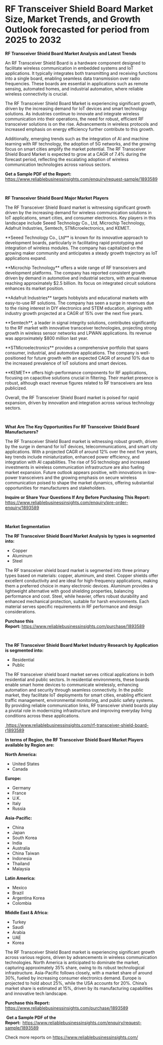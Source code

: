 <p><h1>RF Transceiver Shield Board Market Size, Market Trends, and Growth Outlook forecasted for period from 2025 to 2032</h1></p><p><strong>RF Transceiver Shield Board Market Analysis and Latest Trends</strong></p>
<p><p>An RF Transceiver Shield Board is a hardware component designed to facilitate wireless communication in embedded systems and IoT applications. It typically integrates both transmitting and receiving functions into a single board, enabling seamless data transmission over radio frequencies. These boards are essential in applications such as remote sensing, automated homes, and industrial automation, where reliable wireless connectivity is crucial.</p><p>The RF Transceiver Shield Board Market is experiencing significant growth, driven by the increasing demand for IoT devices and smart technology solutions. As industries continue to innovate and integrate wireless communication into their operations, the need for robust, efficient RF transceiver solutions is on the rise. Advancements in wireless protocols and increased emphasis on energy efficiency further contribute to this growth.</p><p>Additionally, emerging trends such as the integration of AI and machine learning with RF technology, the adoption of 5G networks, and the growing focus on smart cities amplify the market potential. The RF Transceiver Shield Board Market is expected to grow at a CAGR of 7.4% during the forecast period, reflecting the escalating adoption of wireless communication technologies across various sectors.</p></p>
<p><strong>Get a Sample PDF of the Report:&nbsp;</strong> <a href="https://www.reliablebusinessinsights.com/enquiry/request-sample/1893589?utm_campaign=3107&utm_medium=2&utm_source=Github&utm_content=ia&utm_term=07042025&utm_id=rf-transceiver-shield-board">https://www.reliablebusinessinsights.com/enquiry/request-sample/1893589</a></p>
<p>&nbsp;</p>
<p><strong>RF Transceiver Shield Board Major Market Players</strong></p>
<p><p>The RF Transceiver Shield Board market is witnessing significant growth driven by the increasing demand for wireless communication solutions in IoT applications, smart cities, and consumer electronics. Key players in this landscape include Seeed Technology Co., Ltd, Microchip Technology, Adafruit Industries, Semtech, STMicroelectronics, and KEMET.</p><p>**Seeed Technology Co., Ltd** is known for its innovative approach to development boards, particularly in facilitating rapid prototyping and integration of wireless modules. The company has capitalized on the growing maker community and anticipates a steady growth trajectory as IoT applications expand.</p><p>**Microchip Technology** offers a wide range of RF transceivers and development platforms. The company has reported consistent growth driven by demand in automotive and industrial sectors, with annual revenue reaching approximately $2.5 billion. Its focus on integrated circuit solutions enhances its market position.</p><p>**Adafruit Industries** targets hobbyists and educational markets with easy-to-use RF solutions. The company has seen a surge in revenues due to the rising interest in DIY electronics and STEM education, aligning with industry growth projected at a CAGR of 15% over the next five years.</p><p>**Semtech**, a leader in signal integrity solutions, contributes significantly to the RF market with innovative transceiver technologies, projecting strong growth in wireless sensor networks and LPWAN applications. Its revenue was approximately $800 million last year.</p><p>**STMicroelectronics** provides a comprehensive portfolio that spans consumer, industrial, and automotive applications. The company is well-positioned for future growth with an expected CAGR of around 10% due to the increased prevalence of IoT solutions and smart devices.</p><p>**KEMET** offers high-performance components for RF applications, focusing on capacitive solutions crucial in filtering. Their market presence is robust, although exact revenue figures related to RF transceivers are less publicized.</p><p>Overall, the RF Transceiver Shield Board market is poised for rapid expansion, driven by innovation and integration across various technology sectors.</p></p>
<p>&nbsp;</p>
<p><strong>What Are The Key Opportunities For RF Transceiver Shield Board Manufacturers?</strong></p>
<p><p>The RF Transceiver Shield Board market is witnessing robust growth, driven by the surge in demand for IoT devices, telecommunications, and smart city applications. With a projected CAGR of around 12% over the next five years, key trends include miniaturization, enhanced power efficiency, and integration with AI capabilities. The rise of 5G technology and increased investments in wireless communication infrastructure are also fueling market expansion. Future outlook appears positive, with innovations in low-power transceivers and the growing emphasis on secure wireless communication poised to shape the market dynamics, offering substantial opportunities for manufacturers and stakeholders.</p></p>
<p><strong>Inquire or Share Your Questions If Any Before Purchasing This Report:</strong> <a href="https://www.reliablebusinessinsights.com/enquiry/pre-order-enquiry/1893589?utm_campaign=3107&utm_medium=2&utm_source=Github&utm_content=ia&utm_term=07042025&utm_id=rf-transceiver-shield-board">https://www.reliablebusinessinsights.com/enquiry/pre-order-enquiry/1893589</a></p>
<p>&nbsp;</p>
<p><strong>Market Segmentation</strong></p>
<p><strong>The RF Transceiver Shield Board Market Analysis by types is segmented into:</strong></p>
<p><ul><li>Copper</li><li>Aluminum</li><li>Steel</li></ul></p>
<p><p>The RF transceiver shield board market is segmented into three primary types based on materials: copper, aluminum, and steel. Copper shields offer excellent conductivity and are ideal for high-frequency applications, making them a preferred choice in many electronic devices. Aluminum provides a lightweight alternative with good shielding properties, balancing performance and cost. Steel, while heavier, offers robust durability and enhanced mechanical protection, suitable for harsh environments. Each material serves specific requirements in RF performance and design considerations.</p></p>
<p><strong>Purchase this Report:&nbsp;</strong><a href="https://www.reliablebusinessinsights.com/purchase/1893589?utm_campaign=3107&utm_medium=2&utm_source=Github&utm_content=ia&utm_term=07042025&utm_id=rf-transceiver-shield-board">https://www.reliablebusinessinsights.com/purchase/1893589</a></p>
<p>&nbsp;</p>
<p><strong>The RF Transceiver Shield Board Market Industry Research by Application is segmented into:</strong></p>
<p><ul><li>Residential</li><li>Public</li></ul></p>
<p><p>The RF transceiver shield board market serves critical applications in both residential and public sectors. In residential environments, these boards enable smart home devices to communicate wirelessly, enhancing automation and security through seamless connectivity. In the public market, they facilitate IoT deployments for smart cities, enabling efficient traffic management, environmental monitoring, and public safety systems. By providing reliable communication links, RF transceiver shield boards play a pivotal role in modernizing infrastructure and improving everyday living conditions across these applications.</p></p>
<p><a href="https://www.reliablebusinessinsights.com/rf-transceiver-shield-board-r1893589?utm_campaign=3107&utm_medium=2&utm_source=Github&utm_content=ia&utm_term=07042025&utm_id=rf-transceiver-shield-board">&nbsp;https://www.reliablebusinessinsights.com/rf-transceiver-shield-board-r1893589</a></p>
<p><strong>In terms of Region, the RF Transceiver Shield Board Market Players available by Region are:</strong></p>
<p>
    <p> <strong> North America: </strong>
        <ul>
            <li>United States</li>
            <li>Canada</li>
        </ul>
        </p> 
    <p> <strong> Europe: </strong>
        <ul>
            <li>Germany</li>
            <li>France</li>
            <li>U.K.</li>
            <li>Italy</li>
            <li>Russia</li>
        </ul>
        </p> 
    <p> <strong> Asia-Pacific: </strong>
        <ul>
            <li>China</li>
            <li>Japan</li>
            <li>South Korea</li>
            <li>India</li>
            <li>Australia</li>
            <li>China Taiwan</li>
            <li>Indonesia</li>
            <li>Thailand</li>
            <li>Malaysia</li>
        </ul>
        </p> 
    <p> <strong> Latin America: </strong>
        <ul>
            <li>Mexico</li>
            <li>Brazil</li>
            <li>Argentina Korea</li>
            <li>Colombia</li>
        </ul>
        </p> 
    <p> <strong> Middle East & Africa: </strong>
        <ul>
            <li>Turkey</li>
            <li>Saudi</li>
            <li>Arabia</li>
            <li>UAE</li>
            <li>Korea</li>
        </ul>
    </p>
    </p>
<p><p>The RF Transceiver Shield Board market is experiencing significant growth across various regions, driven by advancements in wireless communication technologies. North America is anticipated to dominate the market, capturing approximately 35% share, owing to its robust technological infrastructure. Asia-Pacific follows closely, with a market share of around 30%, fueled by increasing consumer electronics demand. Europe is projected to hold about 25%, while the USA accounts for 20%. China’s market share is estimated at 15%, driven by its manufacturing capabilities and innovative tech landscape.</p></p>
<p><strong>Purchase this Report: </strong><a href="https://www.reliablebusinessinsights.com/purchase/1893589?utm_campaign=3107&utm_medium=2&utm_source=Github&utm_content=ia&utm_term=07042025&utm_id=rf-transceiver-shield-board">https://www.reliablebusinessinsights.com/purchase/1893589</a></p>
<p>&nbsp;<strong>Get a Sample PDF of the Report:&nbsp;&nbsp;</strong><a href="https://www.reliablebusinessinsights.com/enquiry/request-sample/1893589?utm_campaign=3107&utm_medium=2&utm_source=Github&utm_content=ia&utm_term=07042025&utm_id=rf-transceiver-shield-board">https://www.reliablebusinessinsights.com/enquiry/request-sample/1893589</a></p>
<p><strong></strong></p>
<p>Check more reports on <a href="https://www.reliablebusinessinsights.com/?utm_campaign=3107&utm_medium=2&utm_source=Github&utm_content=ia&utm_term=07042025&utm_id=rf-transceiver-shield-board">https://www.reliablebusinessinsights.com/</a></p>